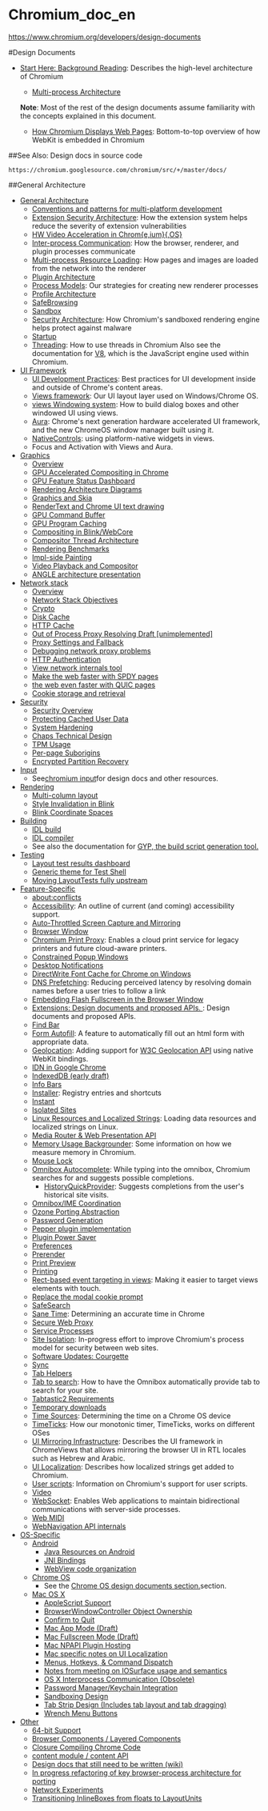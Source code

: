 # Chromium_doc_en

https://www.chromium.org/developers/design-documents


#Design Documents

- [Start Here: Background Reading](Start_Here_Background_Reading/README.md): Describes the high-level architecture of Chromium 
  - [Multi-process Architecture](Start_Here_Background_Reading/Multi-process_Architecture.md)
  
  **Note**: Most of the rest of the design documents assume familiarity with the concepts explained in this document.

  - [How Chromium Displays Web Pages](Start_Here_Background_Reading/How_Chromium_Displays_Web_Pages.md): Bottom-to-top overview of how WebKit is embedded in Chromium
  
##See Also: Design docs in source code

    https://chromium.googlesource.com/chromium/src/+/master/docs/

##General Architecture

- [General Architecture](General_Architecture/README.md)
  - [Conventions and patterns for multi-platform development](General_Architecture/Conventions_and_patterns_for_multi-platform_development.md)
  - [Extension Security Architecture](General_Architecture/Extension_Security_Architecture.md): How the extension system helps reduce the severity of extension vulnerabilities
  - [HW Video Acceleration in Chrom{e,ium}{,OS}](General_Architecture/HW_Video_Acceleration_in_Chrom{eium}{OS}.md)
  - [Inter-process Communication](General_Architecture/Inter-process_Communication.md): How the browser, renderer, and plugin processes communicate
  - [Multi-process Resource Loading](General_Architecture/Multi-process_Resource_Loading.md): How pages and images are loaded from the network into the renderer
  - [Plugin Architecture](General_Architecture/Plugin_Architecture.md)
  - [Process Models](General_Architecture/Process_Models.md): Our strategies for creating new renderer processes
  - [Profile Architecture](General_Architecture/Profile_Architecture.md)
  - [SafeBrowsing](General_Architecture/SafeBrowsing.md)
  - [Sandbox](General_Architecture/Sandbox.md)
  - [Security Architecture](General_Architecture/Security_Architecture.md): How Chromium's sandboxed rendering engine helps protect against malware
  - [Startup](General_Architecture/Startup.md)
  - [Threading](General_Architecture/Threading.md): How to use threads in Chromium
 Also see the documentation for [V8](http://code.google.com/apis/v8/), which is the JavaScript engine used within Chromium.
- [UI Framework](UI_Framework/README.md)
  - [UI Development Practices](UI_Framework/UI_Development_Practices.md): Best practices for UI development inside and outside of Chrome's content areas.
  - [Views framework](UI_Framework/Views_framework.md): Our UI layout layer used on Windows/Chrome OS.
  - [views Windowing system](UI_Framework/views_Windowing_system.md): How to build dialog boxes and other windowed UI using views.
  - [Aura](UI_Framework/Aura.md): Chrome's next generation hardware accelerated UI framework, and the new ChromeOS window manager built using it.
  - [NativeControls](UI_Framework/NativeControls.md): using platform-native widgets in views.
  - Focus and Activation with Views and Aura.
- [Graphics](Graphics/README.md)
  - [Overview](Graphics/Overview.md)
  - [GPU Accelerated Compositing in Chrome](Graphics/GPU_Accelerated_Compositing_in_Chrome.md)
  - [GPU Feature Status Dashboard](Graphics/GPU_Feature_Status_Dashboard.md)
  - [Rendering Architecture Diagrams](Graphics/Rendering_Architecture_Diagrams.md)
  - [Graphics and Skia](Graphics/Graphics_and_Skia.md)
  - [RenderText and Chrome UI text drawing](Graphics/RenderText_and_Chrome_UI_text_drawing.md)
  - [GPU Command Buffer](Graphics/GPU_Command_Buffer.md)
  - [GPU Program Caching](Graphics/GPU_Program_Caching.md)
  - [Compositing in Blink/WebCore](Graphics/Compositing_in_Blink_WebCore.md)
  - [Compositor Thread Architecture](Graphics/Compositor_Thread_Architecture.md)
  - [Rendering Benchmarks](Graphics/Rendering_Benchmarks.md)
  - [Impl-side Painting](Graphics/Impl-side_Painting.md)
  - [Video Playback and Compositor](Graphics/Video_Playback_and_Compositor.md)
  - [ANGLE architecture presentation](Graphics/ANGLE_architecture_presentation.md)
- [Network stack](Network_stack/README.md)
  - [Overview](Network_stack/Overview.md)
  - [Network Stack Objectives](Network_stack/Network_Stack_Objectives.md)
  - [Crypto](Network_stack/Crypto.md)
  - [Disk Cache](Network_stack/Disk_Cache.md)
  - [HTTP Cache](Network_stack/HTTP_Cache.md)
  - [Out of Process Proxy Resolving Draft [unimplemented]](Network_stack/Out_of_Process_Proxy_Resolving_Draft_[unimplemented].md)
  - [Proxy Settings and Fallback](Network_stack/Proxy_Settings_and_Fallback.md)
  - [Debugging network proxy problems](Network_stack/Debugging_network_proxy_problems.md)
  - [HTTP Authentication](Network_stack/HTTP_Authentication.md)
  - [View network internals tool](Network_stack/View_network_internals_tool.md)
  - [Make the web faster with SPDY pages](Network_stack/Make_the_web_faster_with_SPDY_pages.md)
  - [ the web even faster with QUIC pages](Network_stack/_the_web_even_faster_with_QUIC_pages.md)
  - [Cookie storage and retrieval](Network_stack/Cookie_storage_and_retrieval.md)
- [Security](Security/README.md)
  - [Security Overview](Security/Security_Overview.md)
  - [Protecting Cached User Data](Security/Protecting_Cached_User_Data.md)
  - [System Hardening](Security/System_Hardening.md)
  - [Chaps Technical Design](Security/Chaps_Technical_Design.md)
  - [TPM Usage](Security/TPM_Usage.md)
  - [Per-page Suborigins](Security/Per-page_Suborigins.md)
  - [Encrypted Partition Recovery](Security/Encrypted_Partition_Recovery.md)
- [Input](Input/README.md)
  - See[chromium input](Input/chromium_input.md)for design docs and other resources.
- [Rendering](Rendering/README.md)
  - [Multi-column layout](Rendering/Multi-column_layout.md)
  - [Style Invalidation in Blink](Rendering/Style_Invalidation_in_Blink.md)
  - [Blink Coordinate Spaces](Rendering/Blink_Coordinate_Spaces.md)
- [Building](Building/README.md)
  - [IDL build](Building/IDL_build.md)
  - [IDL compiler](Building/IDL_compiler.md)
  - See also the documentation for [GYP, the build script generation tool.](Building/GYP_the_build_script_generation_tool..md)
- [Testing](Testing/README.md)
  - [Layout test results dashboard](Testing/Layout_test_results_dashboard.md)
  - [Generic theme for Test Shell](Testing/Generic_theme_for_Test_Shell.md)
  - [Moving LayoutTests fully upstream](Testing/Moving_LayoutTests_fully_upstream.md)
- [Feature-Specific](Feature-Specific/README.md)
  - [about:conflicts](Feature-Specific/aboutconflicts.md)
  - [Accessibility](Feature-Specific/Accessibility.md): An outline of current (and coming) accessibility support.
  - [Auto-Throttled Screen Capture and Mirroring](Feature-Specific/Auto-Throttled_Screen_Capture_and_Mirroring.md)
  - [Browser Window](Feature-Specific/Browser_Window.md)
  - [Chromium Print Proxy](Feature-Specific/Chromium_Print_Proxy.md): Enables a cloud print service for legacy printers and future cloud-aware printers.
  - [Constrained Popup Windows](Feature-Specific/Constrained_Popup_Windows.md)
  - [Desktop Notifications](Feature-Specific/Desktop_Notifications.md)
  - [DirectWrite Font Cache for Chrome on Windows](Feature-Specific/DirectWrite_Font_Cache_for_Chrome_on_Windows.md)
  - [DNS Prefetching](Feature-Specific/DNS_Prefetching.md): Reducing perceived latency by resolving domain names before a user tries to follow a link
  - [Embedding Flash Fullscreen in the Browser Window](Feature-Specific/Embedding_Flash_Fullscreen_in_the_Browser_Window.md)
  - [Extensions: Design documents and proposed APIs. ](Feature-Specific/Extensions_Design_documents_and_proposed_APIs..md): Design documents and proposed APIs.
  - [Find Bar](Feature-Specific/Find_Bar.md)
  - [Form Autofill](Feature-Specific/Form_Autofill.md): A feature to automatically fill out an html form with appropriate data.
  - [Geolocation](Feature-Specific/Geolocation.md): Adding support for [W3C Geolocation API](http://www.w3.org/TR/geolocation-API/) using native WebKit bindings.
  - [IDN in Google Chrome](Feature-Specific/IDN_in_Google_Chrome.md)
  - [IndexedDB (early draft)](Feature-Specific/IndexedDB__early_draft_.md)
  - [Info Bars](Feature-Specific/Info_Bars.md)
  - [Installer](Feature-Specific/Installer.md): Registry entries and shortcuts
  - [Instant](Feature-Specific/Instant.md)
  - [Isolated Sites](Feature-Specific/Isolated_Sites.md)
  - [Linux Resources and Localized Strings](Feature-Specific/Linux_Resources_and_Localized_Strings.md): Loading data resources and localized strings on Linux.
  - [Media Router & Web Presentation API](Feature-Specific/Media_Router_&_Web_Presentation_API.md)
  - [Memory Usage Backgrounder](Feature-Specific/Memory_Usage_Backgrounder.md): Some information on how we measure memory in Chromium.
  - [Mouse Lock](Feature-Specific/Mouse_Lock.md)
  - [Omnibox Autocomplete](Feature-Specific/Omnibox_Autocomplete/README.md): While typing into the omnibox, Chromium searches for and suggests possible completions.
    - [HistoryQuickProvider](Feature-Specific/Omnibox_Autocomplete/HistoryQuickProvider.md): Suggests completions from the user's historical site visits.
  - [Omnibox/IME Coordination](Feature-Specific/Omnibox_IME_Coordination.md)
  - [Ozone Porting Abstraction](Feature-Specific/Ozone_Porting_Abstraction.md)
  - [Password Generation](Feature-Specific/Password_Generation.md)
  - [Pepper plugin implementation](Feature-Specific/Pepper_plugin_implementation.md)
  - [Plugin Power Saver](Feature-Specific/Plugin_Power_Saver.md)
  - [Preferences](Feature-Specific/Preferences.md)
  - [Prerender](Feature-Specific/Prerender.md)
  - [Print Preview](Feature-Specific/Print_Preview.md)
  - [Printing](Feature-Specific/Printing.md)
  - [Rect-based event targeting in views](Feature-Specific/Rect-based_event_targeting_in_views.md): Making it easier to target views elements with touch.
  - [Replace the modal cookie prompt](Feature-Specific/Replace_the_modal_cookie_prompt.md)
  - [SafeSearch](Feature-Specific/SafeSearch.md)
  - [Sane Time](Feature-Specific/Sane_Time.md): Determining an accurate time in Chrome
  - [Secure Web Proxy](Feature-Specific/Secure_Web_Proxy.md)
  - [Service Processes](Feature-Specific/Service_Processes.md)
  - [Site Isolation](Feature-Specific/Site_Isolation.md): In-progress effort to improve Chromium's process model for security between web sites.
  - [Software Updates: Courgette](Feature-Specific/Software_Updates_Courgette.md)
  - [Sync](Feature-Specific/Sync.md)
  - [Tab Helpers](Feature-Specific/Tab_Helpers.md)
  - [Tab to search](Feature-Specific/Tab_to_search.md): How to have the Omnibox automatically provide tab to search for your site.
  - [Tabtastic2 Requirements](Feature-Specific/Tabtastic2_Requirements.md)
  - [Temporary downloads](Feature-Specific/Temporary_downloads.md)
  - [Time Sources](Feature-Specific/Time_Sources.md): Determining the time on a Chrome OS device
  - [TimeTicks](Feature-Specific/TimeTicks.md): How our monotonic timer, TimeTicks, works on different OSes
  - [UI Mirroring Infrastructure](Feature-Specific/UI_Mirroring_Infrastructure.md): Describes the UI framework in ChromeViews that allows mirroring the browser UI in RTL locales such as Hebrew and Arabic.
  - [UI Localization](Feature-Specific/UI_Localization.md): Describes how localized strings get added to Chromium.
  - [User scripts](Feature-Specific/User_scripts.md): Information on Chromium's support for user scripts.
  - [Video](Feature-Specific/Video.md)
  - [WebSocket](Feature-Specific/WebSocket.md): Enables Web applications to maintain bidirectional communications with server-side processes.
  - [Web MIDI](Feature-Specific/Web_MIDI.md)
  - [WebNavigation API internals](Feature-Specific/WebNavigation_API_internals.md)
- [OS-Specific](OS-Specific/README.md)
  - [Android](OS-Specific/Android/README.md)
    - [Java Resources on Android](OS-Specific/Android/Java_Resources_on_Android.md)
    - [JNI Bindings](OS-Specific/Android/JNI_Bindings.md)
    - [WebView code organization](OS-Specific/Android/WebView_code_organization.md)
  - [Chrome OS](OS-Specific/Chrome_OS/README.md)
    - See the [Chrome OS design documents section.](OS-Specific/Chrome_OS/Chrome_OS_design_documents_section..md)section.
  - [Mac OS X](OS-Specific/Mac_OS_X/README.md)
    - [AppleScript Support](OS-Specific/Mac_OS_X/AppleScript_Support.md)
    - [BrowserWindowController Object Ownership](OS-Specific/Mac_OS_X/BrowserWindowController_Object_Ownership.md)
    - [Confirm to Quit](OS-Specific/Mac_OS_X/Confirm_to_Quit.md)
    - [Mac App Mode (Draft)](OS-Specific/Mac_OS_X/Mac_App_Mode__Draft_.md)
    - [Mac Fullscreen Mode (Draft)](OS-Specific/Mac_OS_X/Mac_Fullscreen_Mode__Draft_.md)
    - [Mac NPAPI Plugin Hosting](OS-Specific/Mac_OS_X/Mac_NPAPI_Plugin_Hosting.md)
    - [Mac specific notes on UI Localization](OS-Specific/Mac_OS_X/Mac_specific_notes_on_UI_Localization.md)
    - [Menus, Hotkeys, & Command Dispatch](OS-Specific/Mac_OS_X/Menus_Hotkeys_&_Command_Dispatch.md)
    - [Notes from meeting on IOSurface usage and semantics](OS-Specific/Mac_OS_X/Notes_from_meeting_on_IOSurface_usage_and_semantics.md)
    - [OS X Interprocess Communication (Obsolete)](OS-Specific/Mac_OS_X/OS_X_Interprocess_Communication__Obsolete_.md)
    - [Password Manager/Keychain Integration](OS-Specific/Mac_OS_X/Password_Manager_Keychain_Integration.md)
    - [Sandboxing Design](OS-Specific/Mac_OS_X/Sandboxing_Design.md)
    - [Tab Strip Design (Includes tab layout and tab dragging)](OS-Specific/Mac_OS_X/Tab_Strip_Design__Includes_tab_layout_and_tab_dragging_.md)
    - [Wrench Menu Buttons](OS-Specific/Mac_OS_X/Wrench_Menu_Buttons.md)
- [Other](Other/README.md)
  - [64-bit Support](Other/64-bit_Support.md)
  - [Browser Components / Layered Components](Other/Browser_Components___Layered_Components.md)
  - [Closure Compiling Chrome Code](Other/Closure_Compiling_Chrome_Code.md)
  - [content module / content API](Other/content_module___content_API.md)
  - [Design docs that still need to be written (wiki)](Other/Design_docs_that_still_need_to_be_written__wiki_.md)
  - [In progress refactoring of key browser-process architecture for porting](Other/In_progress_refactoring_of_key_browser-process_architecture_for_porting.md)
  - [Network Experiments](Other/Network_Experiments.md)
  - [Transitioning InlineBoxes from floats to LayoutUnits](Other/Transitioning_InlineBoxes_from_floats_to_LayoutUnits.md)

